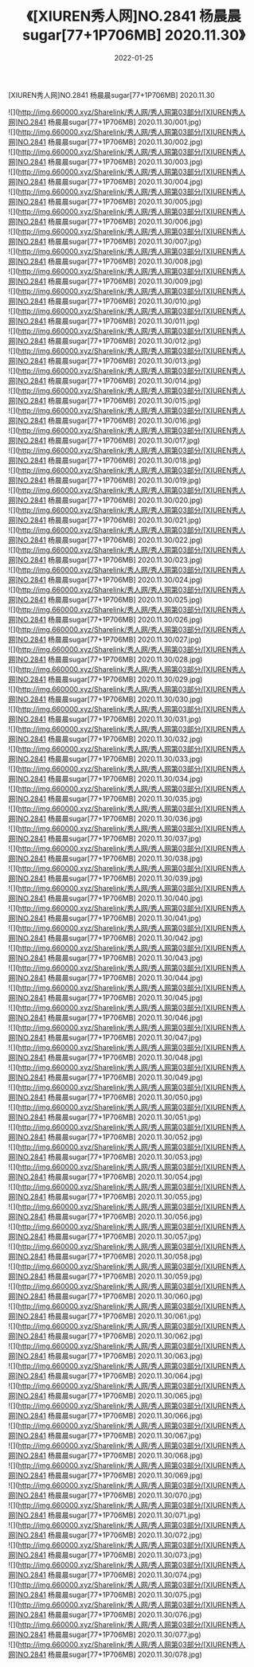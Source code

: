 ﻿---
layout: post
title:  《[XIUREN秀人网]NO.2841 杨晨晨sugar[77+1P706MB] 2020.11.30》
date:   2022-01-25
img: http://img.660000.xyz/Sharelink/秀人网/秀人网第03部分/[XIUREN秀人网]NO.2841 杨晨晨sugar[77+1P706MB] 2020.11.30/000.jpg
categories: [美女, 清纯, 唯美]
---

[XIUREN秀人网]NO.2841 杨晨晨sugar[77+1P706MB] 2020.11.30

 ![](http://img.660000.xyz/Sharelink/秀人网/秀人网第03部分/[XIUREN秀人网]NO.2841 杨晨晨sugar[77+1P706MB] 2020.11.30/001.jpg) <br>![](http://img.660000.xyz/Sharelink/秀人网/秀人网第03部分/[XIUREN秀人网]NO.2841 杨晨晨sugar[77+1P706MB] 2020.11.30/002.jpg) <br>![](http://img.660000.xyz/Sharelink/秀人网/秀人网第03部分/[XIUREN秀人网]NO.2841 杨晨晨sugar[77+1P706MB] 2020.11.30/003.jpg) <br>![](http://img.660000.xyz/Sharelink/秀人网/秀人网第03部分/[XIUREN秀人网]NO.2841 杨晨晨sugar[77+1P706MB] 2020.11.30/004.jpg) <br>![](http://img.660000.xyz/Sharelink/秀人网/秀人网第03部分/[XIUREN秀人网]NO.2841 杨晨晨sugar[77+1P706MB] 2020.11.30/005.jpg) <br>![](http://img.660000.xyz/Sharelink/秀人网/秀人网第03部分/[XIUREN秀人网]NO.2841 杨晨晨sugar[77+1P706MB] 2020.11.30/006.jpg) <br>![](http://img.660000.xyz/Sharelink/秀人网/秀人网第03部分/[XIUREN秀人网]NO.2841 杨晨晨sugar[77+1P706MB] 2020.11.30/007.jpg) <br>![](http://img.660000.xyz/Sharelink/秀人网/秀人网第03部分/[XIUREN秀人网]NO.2841 杨晨晨sugar[77+1P706MB] 2020.11.30/008.jpg) <br>![](http://img.660000.xyz/Sharelink/秀人网/秀人网第03部分/[XIUREN秀人网]NO.2841 杨晨晨sugar[77+1P706MB] 2020.11.30/009.jpg) <br>![](http://img.660000.xyz/Sharelink/秀人网/秀人网第03部分/[XIUREN秀人网]NO.2841 杨晨晨sugar[77+1P706MB] 2020.11.30/010.jpg) <br>![](http://img.660000.xyz/Sharelink/秀人网/秀人网第03部分/[XIUREN秀人网]NO.2841 杨晨晨sugar[77+1P706MB] 2020.11.30/011.jpg) <br>![](http://img.660000.xyz/Sharelink/秀人网/秀人网第03部分/[XIUREN秀人网]NO.2841 杨晨晨sugar[77+1P706MB] 2020.11.30/012.jpg) <br>![](http://img.660000.xyz/Sharelink/秀人网/秀人网第03部分/[XIUREN秀人网]NO.2841 杨晨晨sugar[77+1P706MB] 2020.11.30/013.jpg) <br>![](http://img.660000.xyz/Sharelink/秀人网/秀人网第03部分/[XIUREN秀人网]NO.2841 杨晨晨sugar[77+1P706MB] 2020.11.30/014.jpg) <br>![](http://img.660000.xyz/Sharelink/秀人网/秀人网第03部分/[XIUREN秀人网]NO.2841 杨晨晨sugar[77+1P706MB] 2020.11.30/015.jpg) <br>![](http://img.660000.xyz/Sharelink/秀人网/秀人网第03部分/[XIUREN秀人网]NO.2841 杨晨晨sugar[77+1P706MB] 2020.11.30/016.jpg) <br>![](http://img.660000.xyz/Sharelink/秀人网/秀人网第03部分/[XIUREN秀人网]NO.2841 杨晨晨sugar[77+1P706MB] 2020.11.30/017.jpg) <br>![](http://img.660000.xyz/Sharelink/秀人网/秀人网第03部分/[XIUREN秀人网]NO.2841 杨晨晨sugar[77+1P706MB] 2020.11.30/018.jpg) <br>![](http://img.660000.xyz/Sharelink/秀人网/秀人网第03部分/[XIUREN秀人网]NO.2841 杨晨晨sugar[77+1P706MB] 2020.11.30/019.jpg) <br>![](http://img.660000.xyz/Sharelink/秀人网/秀人网第03部分/[XIUREN秀人网]NO.2841 杨晨晨sugar[77+1P706MB] 2020.11.30/020.jpg) <br>![](http://img.660000.xyz/Sharelink/秀人网/秀人网第03部分/[XIUREN秀人网]NO.2841 杨晨晨sugar[77+1P706MB] 2020.11.30/021.jpg) <br>![](http://img.660000.xyz/Sharelink/秀人网/秀人网第03部分/[XIUREN秀人网]NO.2841 杨晨晨sugar[77+1P706MB] 2020.11.30/022.jpg) <br>![](http://img.660000.xyz/Sharelink/秀人网/秀人网第03部分/[XIUREN秀人网]NO.2841 杨晨晨sugar[77+1P706MB] 2020.11.30/023.jpg) <br>![](http://img.660000.xyz/Sharelink/秀人网/秀人网第03部分/[XIUREN秀人网]NO.2841 杨晨晨sugar[77+1P706MB] 2020.11.30/024.jpg) <br>![](http://img.660000.xyz/Sharelink/秀人网/秀人网第03部分/[XIUREN秀人网]NO.2841 杨晨晨sugar[77+1P706MB] 2020.11.30/025.jpg) <br>![](http://img.660000.xyz/Sharelink/秀人网/秀人网第03部分/[XIUREN秀人网]NO.2841 杨晨晨sugar[77+1P706MB] 2020.11.30/026.jpg) <br>![](http://img.660000.xyz/Sharelink/秀人网/秀人网第03部分/[XIUREN秀人网]NO.2841 杨晨晨sugar[77+1P706MB] 2020.11.30/027.jpg) <br>![](http://img.660000.xyz/Sharelink/秀人网/秀人网第03部分/[XIUREN秀人网]NO.2841 杨晨晨sugar[77+1P706MB] 2020.11.30/028.jpg) <br>![](http://img.660000.xyz/Sharelink/秀人网/秀人网第03部分/[XIUREN秀人网]NO.2841 杨晨晨sugar[77+1P706MB] 2020.11.30/029.jpg) <br>![](http://img.660000.xyz/Sharelink/秀人网/秀人网第03部分/[XIUREN秀人网]NO.2841 杨晨晨sugar[77+1P706MB] 2020.11.30/030.jpg) <br>![](http://img.660000.xyz/Sharelink/秀人网/秀人网第03部分/[XIUREN秀人网]NO.2841 杨晨晨sugar[77+1P706MB] 2020.11.30/031.jpg) <br>![](http://img.660000.xyz/Sharelink/秀人网/秀人网第03部分/[XIUREN秀人网]NO.2841 杨晨晨sugar[77+1P706MB] 2020.11.30/032.jpg) <br>![](http://img.660000.xyz/Sharelink/秀人网/秀人网第03部分/[XIUREN秀人网]NO.2841 杨晨晨sugar[77+1P706MB] 2020.11.30/033.jpg) <br>![](http://img.660000.xyz/Sharelink/秀人网/秀人网第03部分/[XIUREN秀人网]NO.2841 杨晨晨sugar[77+1P706MB] 2020.11.30/034.jpg) <br>![](http://img.660000.xyz/Sharelink/秀人网/秀人网第03部分/[XIUREN秀人网]NO.2841 杨晨晨sugar[77+1P706MB] 2020.11.30/035.jpg) <br>![](http://img.660000.xyz/Sharelink/秀人网/秀人网第03部分/[XIUREN秀人网]NO.2841 杨晨晨sugar[77+1P706MB] 2020.11.30/036.jpg) <br>![](http://img.660000.xyz/Sharelink/秀人网/秀人网第03部分/[XIUREN秀人网]NO.2841 杨晨晨sugar[77+1P706MB] 2020.11.30/037.jpg) <br>![](http://img.660000.xyz/Sharelink/秀人网/秀人网第03部分/[XIUREN秀人网]NO.2841 杨晨晨sugar[77+1P706MB] 2020.11.30/038.jpg) <br>![](http://img.660000.xyz/Sharelink/秀人网/秀人网第03部分/[XIUREN秀人网]NO.2841 杨晨晨sugar[77+1P706MB] 2020.11.30/039.jpg) <br>![](http://img.660000.xyz/Sharelink/秀人网/秀人网第03部分/[XIUREN秀人网]NO.2841 杨晨晨sugar[77+1P706MB] 2020.11.30/040.jpg) <br>![](http://img.660000.xyz/Sharelink/秀人网/秀人网第03部分/[XIUREN秀人网]NO.2841 杨晨晨sugar[77+1P706MB] 2020.11.30/041.jpg) <br>![](http://img.660000.xyz/Sharelink/秀人网/秀人网第03部分/[XIUREN秀人网]NO.2841 杨晨晨sugar[77+1P706MB] 2020.11.30/042.jpg) <br>![](http://img.660000.xyz/Sharelink/秀人网/秀人网第03部分/[XIUREN秀人网]NO.2841 杨晨晨sugar[77+1P706MB] 2020.11.30/043.jpg) <br>![](http://img.660000.xyz/Sharelink/秀人网/秀人网第03部分/[XIUREN秀人网]NO.2841 杨晨晨sugar[77+1P706MB] 2020.11.30/044.jpg) <br>![](http://img.660000.xyz/Sharelink/秀人网/秀人网第03部分/[XIUREN秀人网]NO.2841 杨晨晨sugar[77+1P706MB] 2020.11.30/045.jpg) <br>![](http://img.660000.xyz/Sharelink/秀人网/秀人网第03部分/[XIUREN秀人网]NO.2841 杨晨晨sugar[77+1P706MB] 2020.11.30/046.jpg) <br>![](http://img.660000.xyz/Sharelink/秀人网/秀人网第03部分/[XIUREN秀人网]NO.2841 杨晨晨sugar[77+1P706MB] 2020.11.30/047.jpg) <br>![](http://img.660000.xyz/Sharelink/秀人网/秀人网第03部分/[XIUREN秀人网]NO.2841 杨晨晨sugar[77+1P706MB] 2020.11.30/048.jpg) <br>![](http://img.660000.xyz/Sharelink/秀人网/秀人网第03部分/[XIUREN秀人网]NO.2841 杨晨晨sugar[77+1P706MB] 2020.11.30/049.jpg) <br>![](http://img.660000.xyz/Sharelink/秀人网/秀人网第03部分/[XIUREN秀人网]NO.2841 杨晨晨sugar[77+1P706MB] 2020.11.30/050.jpg) <br>![](http://img.660000.xyz/Sharelink/秀人网/秀人网第03部分/[XIUREN秀人网]NO.2841 杨晨晨sugar[77+1P706MB] 2020.11.30/051.jpg) <br>![](http://img.660000.xyz/Sharelink/秀人网/秀人网第03部分/[XIUREN秀人网]NO.2841 杨晨晨sugar[77+1P706MB] 2020.11.30/052.jpg) <br>![](http://img.660000.xyz/Sharelink/秀人网/秀人网第03部分/[XIUREN秀人网]NO.2841 杨晨晨sugar[77+1P706MB] 2020.11.30/053.jpg) <br>![](http://img.660000.xyz/Sharelink/秀人网/秀人网第03部分/[XIUREN秀人网]NO.2841 杨晨晨sugar[77+1P706MB] 2020.11.30/054.jpg) <br>![](http://img.660000.xyz/Sharelink/秀人网/秀人网第03部分/[XIUREN秀人网]NO.2841 杨晨晨sugar[77+1P706MB] 2020.11.30/055.jpg) <br>![](http://img.660000.xyz/Sharelink/秀人网/秀人网第03部分/[XIUREN秀人网]NO.2841 杨晨晨sugar[77+1P706MB] 2020.11.30/056.jpg) <br>![](http://img.660000.xyz/Sharelink/秀人网/秀人网第03部分/[XIUREN秀人网]NO.2841 杨晨晨sugar[77+1P706MB] 2020.11.30/057.jpg) <br>![](http://img.660000.xyz/Sharelink/秀人网/秀人网第03部分/[XIUREN秀人网]NO.2841 杨晨晨sugar[77+1P706MB] 2020.11.30/058.jpg) <br>![](http://img.660000.xyz/Sharelink/秀人网/秀人网第03部分/[XIUREN秀人网]NO.2841 杨晨晨sugar[77+1P706MB] 2020.11.30/059.jpg) <br>![](http://img.660000.xyz/Sharelink/秀人网/秀人网第03部分/[XIUREN秀人网]NO.2841 杨晨晨sugar[77+1P706MB] 2020.11.30/060.jpg) <br>![](http://img.660000.xyz/Sharelink/秀人网/秀人网第03部分/[XIUREN秀人网]NO.2841 杨晨晨sugar[77+1P706MB] 2020.11.30/061.jpg) <br>![](http://img.660000.xyz/Sharelink/秀人网/秀人网第03部分/[XIUREN秀人网]NO.2841 杨晨晨sugar[77+1P706MB] 2020.11.30/062.jpg) <br>![](http://img.660000.xyz/Sharelink/秀人网/秀人网第03部分/[XIUREN秀人网]NO.2841 杨晨晨sugar[77+1P706MB] 2020.11.30/063.jpg) <br>![](http://img.660000.xyz/Sharelink/秀人网/秀人网第03部分/[XIUREN秀人网]NO.2841 杨晨晨sugar[77+1P706MB] 2020.11.30/064.jpg) <br>![](http://img.660000.xyz/Sharelink/秀人网/秀人网第03部分/[XIUREN秀人网]NO.2841 杨晨晨sugar[77+1P706MB] 2020.11.30/065.jpg) <br>![](http://img.660000.xyz/Sharelink/秀人网/秀人网第03部分/[XIUREN秀人网]NO.2841 杨晨晨sugar[77+1P706MB] 2020.11.30/066.jpg) <br>![](http://img.660000.xyz/Sharelink/秀人网/秀人网第03部分/[XIUREN秀人网]NO.2841 杨晨晨sugar[77+1P706MB] 2020.11.30/067.jpg) <br>![](http://img.660000.xyz/Sharelink/秀人网/秀人网第03部分/[XIUREN秀人网]NO.2841 杨晨晨sugar[77+1P706MB] 2020.11.30/068.jpg) <br>![](http://img.660000.xyz/Sharelink/秀人网/秀人网第03部分/[XIUREN秀人网]NO.2841 杨晨晨sugar[77+1P706MB] 2020.11.30/069.jpg) <br>![](http://img.660000.xyz/Sharelink/秀人网/秀人网第03部分/[XIUREN秀人网]NO.2841 杨晨晨sugar[77+1P706MB] 2020.11.30/070.jpg) <br>![](http://img.660000.xyz/Sharelink/秀人网/秀人网第03部分/[XIUREN秀人网]NO.2841 杨晨晨sugar[77+1P706MB] 2020.11.30/071.jpg) <br>![](http://img.660000.xyz/Sharelink/秀人网/秀人网第03部分/[XIUREN秀人网]NO.2841 杨晨晨sugar[77+1P706MB] 2020.11.30/072.jpg) <br>![](http://img.660000.xyz/Sharelink/秀人网/秀人网第03部分/[XIUREN秀人网]NO.2841 杨晨晨sugar[77+1P706MB] 2020.11.30/073.jpg) <br>![](http://img.660000.xyz/Sharelink/秀人网/秀人网第03部分/[XIUREN秀人网]NO.2841 杨晨晨sugar[77+1P706MB] 2020.11.30/074.jpg) <br>![](http://img.660000.xyz/Sharelink/秀人网/秀人网第03部分/[XIUREN秀人网]NO.2841 杨晨晨sugar[77+1P706MB] 2020.11.30/075.jpg) <br>![](http://img.660000.xyz/Sharelink/秀人网/秀人网第03部分/[XIUREN秀人网]NO.2841 杨晨晨sugar[77+1P706MB] 2020.11.30/076.jpg) <br>![](http://img.660000.xyz/Sharelink/秀人网/秀人网第03部分/[XIUREN秀人网]NO.2841 杨晨晨sugar[77+1P706MB] 2020.11.30/077.jpg) <br>![](http://img.660000.xyz/Sharelink/秀人网/秀人网第03部分/[XIUREN秀人网]NO.2841 杨晨晨sugar[77+1P706MB] 2020.11.30/078.jpg) <br>